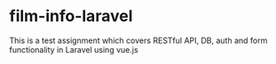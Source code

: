 # film-info-laravel
This is a test assignment which covers RESTful API, DB, auth and form functionality in Laravel using vue.js
